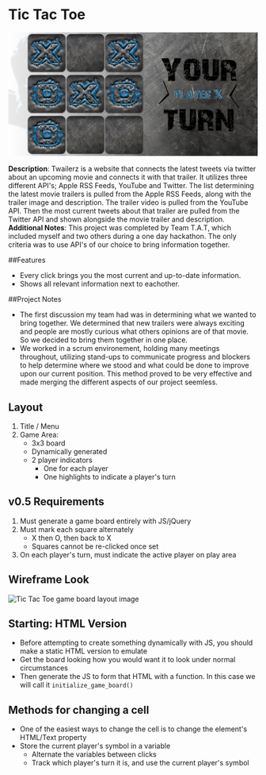 # Tic Tac Toe

![Twailerz](/img/tic-tac-toe.png)

**Description**: Twailerz is a website that connects the latest tweets via twitter about an upcoming 
movie and connects it with that trailer. It utilizes three different API's; Apple RSS Feeds, YouTube and Twitter. 
The list determining the latest movie trailers is pulled from the Apple RSS Feeds, along with the trailer image and description. The trailer video is pulled from the YouTube API. Then the most current tweets about that 
trailer are pulled from the Twitter API and shown alongside the movie trailer and description.<br>
**Additional Notes**: This project was completed by Team T.A.T, which included myself and two others during a one day hackathon. The only criteria was to use API's of our choice to bring information together.

##Features
* Every click brings you the most current and up-to-date information.
* Shows all relevant information next to eachother.

##Project Notes
  * The first discussion my team had was in determining what we wanted to bring together. We determined 
    that new trailers were always exciting and people are mostly curious what others opinions are of
    that movie. So we decided to bring them together in one place.
  * We worked in a scrum environement, holding many meetings throughout, utilizing stand-ups to communicate progress and         blockers to help determine where we stood and what could be done to improve upon our current position. This method           proved to be very effective and made merging the different aspects of our project seemless.


## Layout
1. Title / Menu
2. Game Area:
	- 3x3 board
	- Dynamically generated
	- 2 player indicators
		- One for each player
		- One highlights to indicate a player's turn

##  v0.5 Requirements
1. Must generate a game board entirely with JS/jQuery
2. Must mark each square alternately
	- X then O, then back to X
	- Squares cannot be re-clicked once set
3. On each player's turn, must indicate the active player on play area

## Wireframe Look

<img src="https://github.com/Learning-Fuze/tic-tac-toe/blob/assets/images/TTT_wireframe.png?raw=true" alt="Tic Tac Toe game board layout image">

## Starting: HTML Version
- Before attempting to create something dynamically with JS, you should make a static HTML version to emulate
- Get the board looking how you would want it to look under normal circumstances
- Then generate the JS to form that HTML with a function. In this case we will call it `initialize_game_board()`

## Methods for changing a cell

- One of the easiest ways to change the cell is to change the element's HTML/Text property
- Store the current player's symbol in a variable
	- Alternate the variables between clicks
	- Track which player's turn it is, and use the current player's symbol
